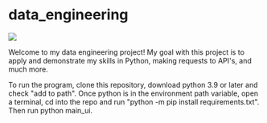 # data_engineering

![](https://github.com/tellessa/data_engineering/blob/main/screenshots/Screenshot%202023-01-06%20105757.png?raw=true)

Welcome to my data engineering project!
My goal with this project is to apply and demonstrate my skills in Python, making requests to API's, and much more.

To run the program, clone this repository, download python 3.9 or later and check "add to path".
Once python is in the environment path variable, open a terminal, cd into the repo and run
"python -m pip install requirements.txt".
Then run python main_ui.
